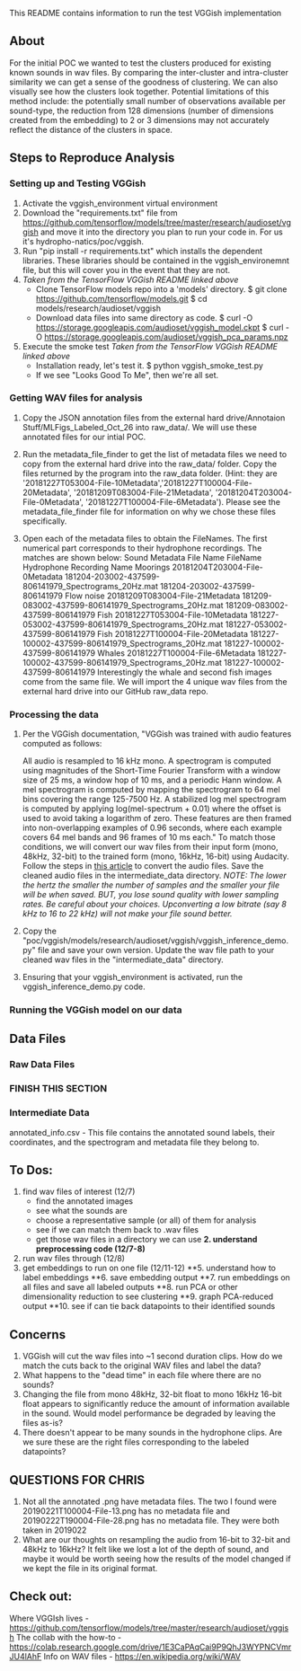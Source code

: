 This README contains information to run the test VGGish implementation

## About
For the initial POC we wanted to test the clusters produced for existing known sounds in wav files. By comparing the inter-cluster and intra-cluster similarity we can get a sense of the goodness of clustering. We can also visually see how the clusters look together. Potential limitations of this method include: the potentially small number of observations available per sound-type, the reduction from 128 dimensions (number of dimensions created from the embedding) to 2 or 3 dimensions may not accurately reflect the distance of the clusters in space.


## Steps to Reproduce Analysis

### Setting up and Testing VGGish
1. Activate the vggish_environment virtual environment
2. Download the "requirements.txt" file from https://github.com/tensorflow/models/tree/master/research/audioset/vggish and move it into the directory you plan to run your code in. For us it's hydropho-natics/poc/vggish.
3. Run "pip install -r requirements.txt" which installs the dependent libraries. These libraries should be contained in the vggish_environemnt file, but this will cover you in the event that they are not.
4. *Taken from the TensorFlow VGGish README linked above*
    - Clone TensorFlow models repo into a 'models' directory.
    $ git clone https://github.com/tensorflow/models.git
    $ cd models/research/audioset/vggish
    - Download data files into same directory as code.
    $ curl -O https://storage.googleapis.com/audioset/vggish_model.ckpt
    $ curl -O https://storage.googleapis.com/audioset/vggish_pca_params.npz
5. Execute the smoke test *Taken from the TensorFlow VGGish README linked above*
    - Installation ready, let's test it.
    $ python vggish_smoke_test.py
    - If we see "Looks Good To Me", then we're all set.

### Getting WAV files for analysis
1. Copy the JSON annotation files from the external hard drive/Annotaion Stuff/MLFigs_Labeled_Oct_26 into raw_data/. We will use these annotated files for our intial POC.

2. Run the metadata_file_finder to get the list of metadata files we need to copy from the external hard drive into the raw_data/ folder. Copy the files returned by the program into the raw_data folder. (Hint: they are '20181227T053004-File-10Metadata','20181227T100004-File-20Metadata', '20181209T083004-File-21Metadata', '20181204T203004-File-0Metadata', '20181227T100004-File-6Metadata'). Please see the metadata_file_finder file for information on why we chose these files specifically.

3. Open each of the metadata files to obtain the FileNames. The first numerical part corresponds to their hydrophone recordings. The matches are shown below:
    Sound        Metadata File Name                FileName                                              Hydrophone Recording Name
    Moorings     20181204T203004-File-0Metadata    181204-203002-437599-806141979_Spectrograms_20Hz.mat  181204-203002-437599-806141979
    Flow noise   20181209T083004-File-21Metadata   181209-083002-437599-806141979_Spectrograms_20Hz.mat  181209-083002-437599-806141979
    Fish         20181227T053004-File-10Metadata   181227-053002-437599-806141979_Spectrograms_20Hz.mat  181227-053002-437599-806141979
    Fish         20181227T100004-File-20Metadata   181227-100002-437599-806141979_Spectrograms_20Hz.mat  181227-100002-437599-806141979
    Whales       20181227T100004-File-6Metadata    181227-100002-437599-806141979_Spectrograms_20Hz.mat  181227-100002-437599-806141979
Interestingly the whale and second fish images come from the same file. We will import the 4 unique wav files from the external hard drive into our GitHub raw_data repo.

### Processing the data
1. Per the VGGish documentation,
"VGGish was trained with audio features computed as follows:

    All audio is resampled to 16 kHz mono.
    A spectrogram is computed using magnitudes of the Short-Time Fourier Transform with a window size of 25 ms, a window hop of 10 ms, and a periodic Hann window.
    A mel spectrogram is computed by mapping the spectrogram to 64 mel bins covering the range 125-7500 Hz.
    A stabilized log mel spectrogram is computed by applying log(mel-spectrum + 0.01) where the offset is used to avoid taking a logarithm of zero.
    These features are then framed into non-overlapping examples of 0.96 seconds, where each example covers 64 mel bands and 96 frames of 10 ms each."
To match those conditions, we will convert our wav files from their input form (mono, 48kHz, 32-bit) to the trained form (mono, 16kHz, 16-bit) using Audacity. Follow the steps in [this article](https://learn.adafruit.com/microcontroller-compatible-audio-file-conversion) to convert the audio files. Save the cleaned audio files in the intermediate_data directory. *NOTE: The lower the hertz the smaller the number of samples and the smaller your file will be when saved. BUT, you lose sound quality with lower sampling rates. Be careful about your choices. Upconverting a low bitrate (say 8 kHz to 16 to 22 kHz) will not make your file sound better.*
2. Copy the "poc/vggish/models/research/audioset/vggish/vggish_inference_demo.py" file and save your own version. Update the wav file path to your cleaned wav files in the "intermediate_data" directory.
3. Ensuring that your vggish_environment is activated, run the vggish_inference_demo.py code.

### Running the VGGish model on our data


## Data Files

### Raw Data Files
### FINISH THIS SECTION

### Intermediate Data
annotated_info.csv - This file contains the annotated sound labels, their coordinates, and the spectrogram and metadata file they belong to.

## To Dos:
1. find wav files of interest (12/7)
    - find the annotated images
    - see what the sounds are
    - choose a representative sample (or all) of them for analysis
    - see if we can match them back to .wav files
    - get those wav files in a directory we can use
**2. understand preprocessing code (12/7-8)**
3. run wav files through (12/8)
4. get embeddings to run on one file (12/11-12)
**5. understand how to label embeddings
**6. save embedding output
**7. run embeddings on all files and save all labeled outputs
**8. run PCA or other dimensionality reduction to see clustering
**9. graph PCA-reduced output
**10. see if can tie back datapoints to their identified sounds




## Concerns
1. VGGish will cut the wav files into ~1 second duration clips. How do we match the cuts back to the original WAV files and label the data?
2. What happens to the "dead time" in each file where there are no sounds?
3. Changing the file from mono 48kHz, 32-bit float to mono 16kHz 16-bit float appears to significantly reduce the amount of information available in the sound. Would model performance be degraded by leaving the files as-is?
4. There doesn't appear to be many sounds in the hydrophone clips. Are we sure these are the right files corresponding to the labeled datapoints?

## QUESTIONS FOR CHRIS
1. Not all the annotated .png have metadata files. The two I found were 20190221T100004-File-13.png has no metadata file and 20190222T190004-File-28.png has no metadata file. They were both taken in 2019022
2. What are our thoughts on resampling the audio from 16-bit to 32-bit and 48kHz to 16kHz? It felt like we lost a lot of the depth of sound, and maybe it would be worth seeing how the results of the model changed if we kept the file in its original format.


## Check out:
Where VGGIsh lives - https://github.com/tensorflow/models/tree/master/research/audioset/vggish
The collab with the how-to - https://colab.research.google.com/drive/1E3CaPAqCai9P9QhJ3WYPNCVmrJU4lAhF
Info on WAV files - https://en.wikipedia.org/wiki/WAV



